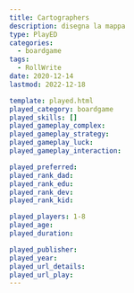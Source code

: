 ```yaml
---
title: Cartographers
description: disegna la mappa
type: PlayED
categories:
  - boardgame
tags:
  - RollWrite
date: 2020-12-14
lastmod: 2022-12-18

template: played.html
played_category: boardgame
played_skills: []
played_gameplay_complex:
played_gameplay_strategy:
played_gameplay_luck:
played_gameplay_interaction:

played_preferred:
played_rank_dad: 
played_rank_edu:
played_rank_dev:
played_rank_kid: 

played_players: 1-8
played_age: 
played_duration: 

played_publisher: 
played_year: 
played_url_details: 
played_url_play: 
---
```

